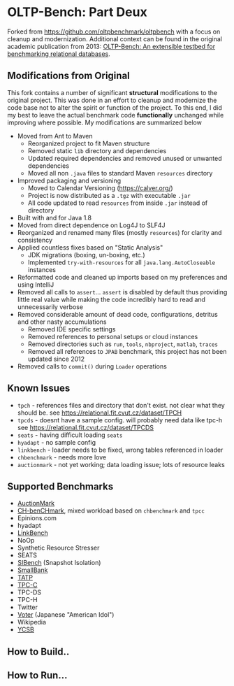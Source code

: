 # OLTP-Bench: Part Deux

Forked from https://github.com/oltpbenchmark/oltpbench with a focus on cleanup and modernization.  Additional context can be found in the original academic publication from 2013: [OLTP-Bench: An extensible testbed for benchmarking relational databases](http://www.cs.cmu.edu/~pavlo/static/papers/oltpbench.pdf).


## Modifications from Original
This fork contains a number of significant **structural** modifications to the original project.  This was done in an effort to cleanup and modernize the code base not to alter the spirit or function of the project.  To this end, I did my best to leave the actual benchmark code **functionally** unchanged while improving where possible.  My modifications are summarized below

* Moved from Ant to Maven
    * Reorganized project to fit Maven structure
    * Removed static `lib` directory and dependencies
    * Updated required dependencies and removed unused or unwanted dependencies
    * Moved all non `.java` files to standard Maven `resources` directory
* Improved packaging and versioning
    * Moved to Calendar Versioning (https://calver.org/)
    * Project is now distributed as a `.tgz` with executable `.jar`
    * All code updated to read `resources` from inside `.jar` instead of directory
* Built with and for Java 1.8
* Moved from direct dependence on Log4J to SLF4J
* Reorganized and renamed many files (mostly `resources`) for clarity and consistency
* Applied countless fixes based on "Static Analysis"
    * JDK migrations (boxing, un-boxing, etc.)
    * Implemented `try-with-resources` for all `java.lang.AutoCloseable` instances
* Reformatted code and cleaned up imports based on my preferences and using IntelliJ
* Removed all calls to `assert`... `assert` is disabled by default thus providing little real value while making the code incredibly hard to read and unnecessarily verbose
* Removed considerable amount of dead code, configurations, detritus and other nasty accumulations
    * Removed IDE specific settings
    * Removed references to personal setups or cloud instances
    * Removed directories such as `run`, `tools`, `nbproject`, `matlab`, `traces`
    * Removed all references to `JPAB` benchmark, this project has not been updated since 2012
* Removed calls to `commit()` during `Loader` operations


## Known Issues

* `tpch` - references files and directory that don't exist.  not clear what they should be.  see https://relational.fit.cvut.cz/dataset/TPCH
* `tpcds` - doesnt have a sample config.  will probably need data like tpc-h  see https://relational.fit.cvut.cz/dataset/TPCDS
* `seats` - having difficult loading `seats`
* `hyadapt` - no sample config 
* `linkbench` - loader needs to be fixed, wrong tables referenced in loader
* `chbenchmark` - needs more love
* `auctionmark` - not yet working; data loading issue; lots of resource leaks

## Supported Benchmarks

* [AuctionMark](http://hstore.cs.brown.edu/projects/auctionmark/)
* [CH-benCHmark](http://www-db.in.tum.de/research/projects/CHbenCHmark/?lang=en), mixed workload based on `chbenchmark` and `tpcc`
* Epinions.com
* hyadapt
* [LinkBench](http://people.cs.uchicago.edu/~tga/pubs/sigmod-linkbench-2013.pdf)
* NoOp
* Synthetic Resource Stresser 
* SEATS
* [SIBench](http://sydney.edu.au/engineering/it/~fekete/teaching/serializableSI-Fekete.pdf) (Snapshot Isolation)
* [SmallBank](http://ses.library.usyd.edu.au/bitstream/2123/5353/1/michael-cahill-2009-thesis.pdf)
* [TATP](http://tatpbenchmark.sourceforge.net/)
* [TPC-C](http://www.tpc.org/tpcc/)
* TPC-DS
* TPC-H
* Twitter
* [Voter](https://github.com/VoltDB/voltdb/tree/master/examples/voter) (Japanese "American Idol")
* Wikipedia
* [YCSB](https://github.com/brianfrankcooper/YCSB)

## How to Build..

## How to Run...

